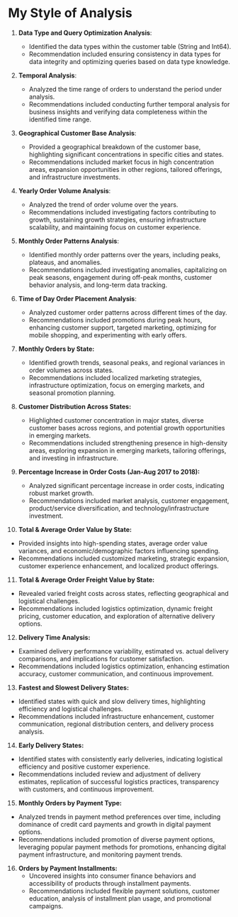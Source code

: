 # My Style of Analysis

1. **Data Type and Query Optimization Analysis**:
   - Identified the data types within the customer table (String and Int64).
   - Recommendation included ensuring consistency in data types for data integrity and optimizing queries based on data type knowledge.

2. **Temporal Analysis**:
   - Analyzed the time range of orders to understand the period under analysis.
   - Recommendations included conducting further temporal analysis for business insights and verifying data completeness within the identified time range.

3. **Geographical Customer Base Analysis**:
   - Provided a geographical breakdown of the customer base, highlighting significant concentrations in specific cities and states.
   - Recommendations included market focus in high concentration areas, expansion opportunities in other regions, tailored offerings, and infrastructure investments.

4. **Yearly Order Volume Analysis**:
   - Analyzed the trend of order volume over the years.
   - Recommendations included investigating factors contributing to growth, sustaining growth strategies, ensuring infrastructure scalability, and maintaining focus on customer experience.

5. **Monthly Order Patterns Analysis**:
   - Identified monthly order patterns over the years, including peaks, plateaus, and anomalies.
   - Recommendations included investigating anomalies, capitalizing on peak seasons, engagement during off-peak months, customer behavior analysis, and long-term data tracking.

6. **Time of Day Order Placement Analysis**:
   - Analyzed customer order patterns across different times of the day.
   - Recommendations included promotions during peak hours, enhancing customer support, targeted marketing, optimizing for mobile shopping, and experimenting with early offers.

7. **Monthly Orders by State:**
   - Identified growth trends, seasonal peaks, and regional variances in order volumes across states.
   - Recommendations included localized marketing strategies, infrastructure optimization, focus on emerging markets, and seasonal promotion planning.

8. **Customer Distribution Across States:**
   - Highlighted customer concentration in major states, diverse customer bases across regions, and potential growth opportunities in emerging markets.
   - Recommendations included strengthening presence in high-density areas, exploring expansion in emerging markets, tailoring offerings, and investing in infrastructure.

9. **Percentage Increase in Order Costs (Jan-Aug 2017 to 2018):**
   - Analyzed significant percentage increase in order costs, indicating robust market growth.
   - Recommendations included market analysis, customer engagement, product/service diversification, and technology/infrastructure investment.

10. **Total & Average Order Value by State:**
   - Provided insights into high-spending states, average order value variances, and economic/demographic factors influencing spending.
   - Recommendations included customized marketing, strategic expansion, customer experience enhancement, and localized product offerings.

11. **Total & Average Order Freight Value by State:**
   - Revealed varied freight costs across states, reflecting geographical and logistical challenges.
   - Recommendations included logistics optimization, dynamic freight pricing, customer education, and exploration of alternative delivery options.

12. **Delivery Time Analysis:**
   - Examined delivery performance variability, estimated vs. actual delivery comparisons, and implications for customer satisfaction.
   - Recommendations included logistics optimization, enhancing estimation accuracy, customer communication, and continuous improvement.

13. **Fastest and Slowest Delivery States:**
   - Identified states with quick and slow delivery times, highlighting efficiency and logistical challenges.
   - Recommendations included infrastructure enhancement, customer communication, regional distribution centers, and delivery process analysis.

14. **Early Delivery States:**
   - Identified states with consistently early deliveries, indicating logistical efficiency and positive customer experience.
   - Recommendations included review and adjustment of delivery estimates, replication of successful logistics practices, transparency with customers, and continuous improvement.

15. **Monthly Orders by Payment Type:**
   - Analyzed trends in payment method preferences over time, including dominance of credit card payments and growth in digital payment options.
   - Recommendations included promotion of diverse payment options, leveraging popular payment methods for promotions, enhancing digital payment infrastructure, and monitoring payment trends.

16. **Orders by Payment Installments:**
    - Uncovered insights into consumer finance behaviors and accessibility of products through installment payments.
    - Recommendations included flexible payment solutions, customer education, analysis of installment plan usage, and promotional campaigns.
